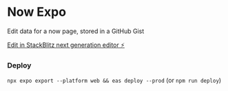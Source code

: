 # Now Expo

Edit data for a now page, stored in a GitHub Gist

[Edit in StackBlitz next generation editor ⚡️](https://stackblitz.com/~/github.com/dnnsmnstrr/now-expo)

### Deploy

`npx expo export --platform web && eas deploy --prod` (or `npm run deploy`)
